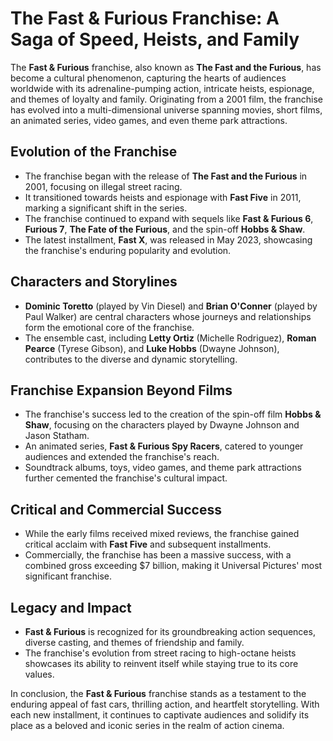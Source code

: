 # The Fast & Furious Franchise: A Saga of Speed, Heists, and Family

The **Fast & Furious** franchise, also known as **The Fast and the Furious**, has become a cultural phenomenon, capturing the hearts of audiences worldwide with its adrenaline-pumping action, intricate heists, espionage, and themes of loyalty and family. Originating from a 2001 film, the franchise has evolved into a multi-dimensional universe spanning movies, short films, an animated series, video games, and even theme park attractions.

## Evolution of the Franchise
- The franchise began with the release of **The Fast and the Furious** in 2001, focusing on illegal street racing.
- It transitioned towards heists and espionage with **Fast Five** in 2011, marking a significant shift in the series.
- The franchise continued to expand with sequels like **Fast & Furious 6**, **Furious 7**, **The Fate of the Furious**, and the spin-off **Hobbs & Shaw**.
- The latest installment, **Fast X**, was released in May 2023, showcasing the franchise's enduring popularity and evolution.

## Characters and Storylines
- **Dominic Toretto** (played by Vin Diesel) and **Brian O'Conner** (played by Paul Walker) are central characters whose journeys and relationships form the emotional core of the franchise.
- The ensemble cast, including **Letty Ortiz** (Michelle Rodriguez), **Roman Pearce** (Tyrese Gibson), and **Luke Hobbs** (Dwayne Johnson), contributes to the diverse and dynamic storytelling.

## Franchise Expansion Beyond Films
- The franchise's success led to the creation of the spin-off film **Hobbs & Shaw**, focusing on the characters played by Dwayne Johnson and Jason Statham.
- An animated series, **Fast & Furious Spy Racers**, catered to younger audiences and extended the franchise's reach.
- Soundtrack albums, toys, video games, and theme park attractions further cemented the franchise's cultural impact.

## Critical and Commercial Success
- While the early films received mixed reviews, the franchise gained critical acclaim with **Fast Five** and subsequent installments.
- Commercially, the franchise has been a massive success, with a combined gross exceeding $7 billion, making it Universal Pictures' most significant franchise.

## Legacy and Impact
- **Fast & Furious** is recognized for its groundbreaking action sequences, diverse casting, and themes of friendship and family.
- The franchise's evolution from street racing to high-octane heists showcases its ability to reinvent itself while staying true to its core values.

In conclusion, the **Fast & Furious** franchise stands as a testament to the enduring appeal of fast cars, thrilling action, and heartfelt storytelling. With each new installment, it continues to captivate audiences and solidify its place as a beloved and iconic series in the realm of action cinema.